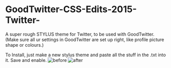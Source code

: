 # GoodTwitter-CSS-Edits-2015-Twitter-
A super rough STYLUS theme for Twitter, to be used with GoodTwitter. (Make sure all ur settings in GoodTwitter are set up right, like profile picture shape or colours.)

To Install, just make a new stylus theme and paste all the stuff in the .txt into it. Save and enable.
![before](https://i.imgur.com/NFlIDYt.png)
![after](https://i.imgur.com/tbTwPrS.png)
